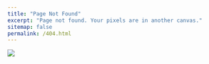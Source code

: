 ```yaml
---
title: "Page Not Found"
excerpt: "Page not found. Your pixels are in another canvas."
sitemap: false
permalink: /404.html
---
```


![](https://sdn014babulu.sch.id/wp-content/uploads/2021/02/404.png)

